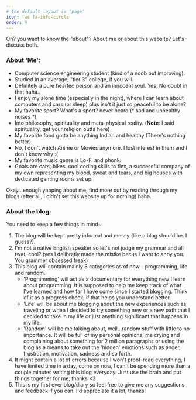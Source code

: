 ```yaml
---
# the default layout is 'page'
icon: fas fa-info-circle
order: 4
---
```


Oh? you want to know the "about"? About me or about this website? Let's discuss both. 
### About 'Me':
- Computer science engineering student (kind of a noob but improving).
- Studied in an average, "tier 3" college, if you will.
- Definitely a pure hearted person and an innocent soul. Yes, No doubt in that haha..
- I enjoy my alone time (especially in the night), where I can learn about computers and cars (or sleep) plus isn't it just so peaceful to be alone?
- My favorite sport? What's a sport? never heard (* sad and unhealthy noises *).
- Into philosophy, spirituality and meta-physical reality. (**Note**: I said spirituality, get your religion outta here)
- My favorite food gotta be anything Indian and healthy (There's nothing better).
- No, I don't watch Anime or Movies anymore. I lost interest in them and I don't know why :(
- My favorite music genre is Lo-Fi and phonk.
- Goals are cars, bikes, cool coding skills to flex, a successful company of my own representing my blood, sweat and tears, and big houses with dedicated gaming rooms set up. 


Okay...enough yapping about me, find more out by reading through my blogs (after all, I didn't set this website up for nothing) haha..


### About the blog:

You need to keep a few things in mind~
1. The blog will be kept pretty informal and messy (like a blog should be. I guess?).
2. I'm not a native English speaker so let's not judge my grammar and all twat, cool? (yes I delibretly made the mistke becus I want to anoy you. You grammer obsessed freak)
3. This blog will contain mainly 3 categories as of now - programming, life and random.
    - 'Programming' will act as a documentary for everything new I learn about programming. It is supposed to help me keep track of what I've learned and how far I have come since I started blogging. Think of it as a progress check, if that helps you understand better.
    - 'Life' will be about me blogging about the new experiences such as traveling or when I decided to try something new or a new path that I decided to take in my life or just anything significant that happens in my life.
    - 'Random' will be me talking about, well...random stuff with little to no importance. It will be full of my personal opinions, me crying and complaining about something for 2 million paragraphs or using the blog as a means to take out the 'hidden' emotions such as anger, frustration, motivation, sadness and so forth.
4. It might contain a lot of errors because I won't proof-read everything, I have limited time in a day, come on now, I can't be spending more than a couple minutes writing this blog everyday. Just use the brain and put things together for me, thanks <3
5. This is my first ever blog/diary so feel free to give me any suggestions and feedback if you can. I'd appreciate it a lot, thanks!